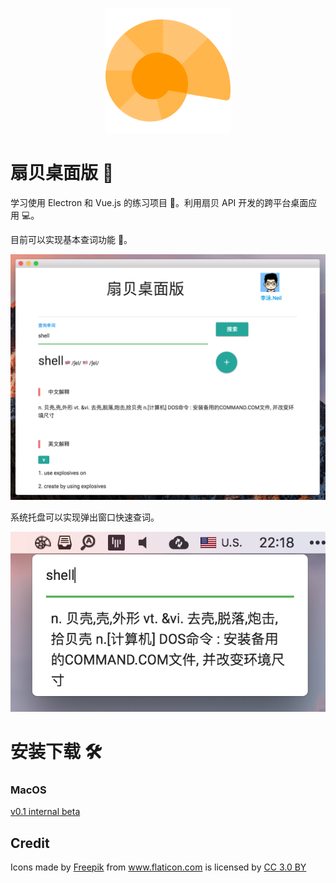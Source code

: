 <p align="center">
  <img src="icons/app/icon512.png" width=200 />
</p>

# 扇贝桌面版 🐚 
学习使用 Electron 和 Vue.js 的练习项目 🎉。利用扇贝 API 开发的跨平台桌面应用 💻。

目前可以实现基本查词功能 📖。

![](assets/screenshots/screenshot1.png)

系统托盘可以实现弹出窗口快速查词。

![](assets/screenshots/screenshot2.png
)

# 安装下载 🛠

### MacOS
[v0.1 internal beta](https://github.com/NeilLi1992/Electron-Shanbay/releases/download/0.1/electron-shanbay-darwin-x64.zip)

## Credit
<div>Icons made by <a href="http://www.freepik.com" title="Freepik">Freepik</a> from <a href="https://www.flaticon.com/" title="Flaticon">www.flaticon.com</a> is licensed by <a href="http://creativecommons.org/licenses/by/3.0/" title="Creative Commons BY 3.0" target="_blank">CC 3.0 BY</a></div>